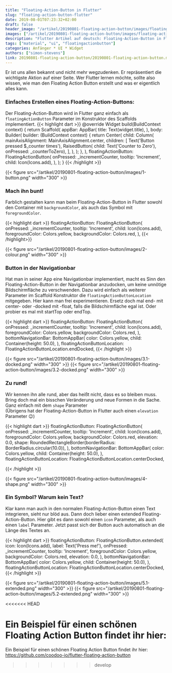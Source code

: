 ```yaml
---
title: "Floating-Action-Button in Flutter"
slug: "floating-action-button-flutter" 
date: 2019-08-01T07:23:32+02:00
draft: false
header_image: "/artikel/20190801-floating-action-button/images/floating-action-button.png"
images: ["/artikel/20190801-floating-action-button/images/floating-action-button.png"]
description: "Flutter Artikel auf deutsch: Floating-Action-Button in Flutter anzeigen und gestalten."
tags: ["material", "ui", "floatingactionbutton"]
categories: Anfänger * UI * Widget
authors: ["simon-stevens"]
link: 20190801-floating-action-button/20190801-floating-action-button.md
---
```

Er ist uns allen bekannt und nicht mehr wegzudenken. Er repräsentiert die wichtigste Aktion auf einer Seite. Wer Flutter lernen möchte, sollte also wissen, wie man den Floating Action Button erstellt und was er eigentlich alles kann.

### Einfaches Erstellen eines Floating-Action-Buttons:

Der Floating-Action-Button wird in Flutter ganz einfach als `floatingActionButton` Parameter im Konstruktor des Scaffolds implementiert.
{{< highlight dart >}}
@override
Widget build(BuildContext context) {
  return Scaffold(
    appBar: AppBar(
      title: Text(widget.title),
    ),
    body: Builder(
      builder: (BuildContext context) {
        return Center(
          child: Column(
            mainAxisAlignment: MainAxisAlignment.center,
            children: <Widget>[
              Text('Button pressed $_counter times'),
              RaisedButton(
                  child: Text('Counter to Zero'), onPressed: _counterToZero),
            ],
          ),
        );
      },
    ),
    floatingActionButton: FloatingActionButton(
      onPressed: _incrementCounter,
      tooltip: 'Increment',
      child: Icon(Icons.add),
    ),
  );
}
{{< /highlight >}}

{{< figure src="/artikel/20190801-floating-action-button/images/1-button.png" width="300" >}}



### Mach ihn bunt!

Farblich gestalten kann man beim Floating-Action-Button in Flutter sowohl den Container mit `backgroundColor`, als auch das Symbol mit `foregroundColor`.




{{< highlight dart >}}
floatingActionButton: FloatingActionButton(
  onPressed: _incrementCounter,
  tooltip: 'Increment',
  child: Icon(Icons.add),
  foregroundColor: Colors.yellow,
  backgroundColor: Colors.red,
),
{{< /highlight>}}

{{< figure src="/artikel/20190801-floating-action-button/images/2-colour.png" width="300" >}}




### Button in der Navigationbar

Hat man in seiner App eine Navigationbar implementiert, macht es Sinn den Floating-Action-Button in der Navigationbar anzudocken, um keine unnötige Bildschirmfläche zu verschwenden. Dazu wird einfach als weiterer Parameter im Scaffold Konstruktor die `floatingActionButtonLocation` mitgegeben. Hier kann man frei experimentieren. Ersetz doch mal end- mit center- oder -docked mit -float, falls die Bildschirmfläche egal ist. Oder probier es mal mit startTop oder endTop.

{{< highlight dart >}}
floatingActionButton: FloatingActionButton(
  onPressed: _incrementCounter,
  tooltip: 'Increment',
  child: Icon(Icons.add),
  foregroundColor: Colors.yellow,
  backgroundColor: Colors.red,
),
bottomNavigationBar: BottomAppBar(
  color: Colors.yellow,
  child: Container(height: 50.0),
),
floatingActionButtonLocation: FloatingActionButtonLocation.endDocked,
{{< /highlight >}}

{{< figure src="/artikel/20190801-floating-action-button/images/3.1-docked.png" width="300" >}}  {{< figure src="/artikel/20190801-floating-action-button/images/3.2-docked.png" width="300" >}}


### Zu rund!


Wir kennen ihn alle rund, aber das heißt nicht, dass es so bleiben muss. Bring doch mal ein bisschen Veränderung und neue Formen in die Sache. Ganz einfach mit dem `shape` Parameter<br>
(Übrigens hat der Floating-Action-Button in Flutter auch einen `elevation` Parameter :wink:)


{{< highlight dart >}}
floatingActionButton: FloatingActionButton(
  onPressed: _incrementCounter,
  tooltip: 'Increment',
  child: Icon(Icons.add),
  foregroundColor: Colors.yellow,
  backgroundColor: Colors.red,
  elevation: 0.0,
  shape: RoundedRectangleBorder(borderRadius: BorderRadius.circular(10.0)),
),
bottomNavigationBar: BottomAppBar(
  color: Colors.yellow,
  child: Container(height: 50.0),
),
floatingActionButtonLocation: FloatingActionButtonLocation.centerDocked,

{{< /highlight >}}

{{< figure src="/artikel/20190801-floating-action-button/images/4-shape.png" width="300" >}}


### Ein Symbol? Warum kein Text?

Klar kann man auch in den normalen Floating-Action-Button einen Text integrieren, sieht nur blöd aus. Dann doch lieber einen extended Floating-Action-Button. Hier gibt es dann sowohl einen `icon` Parameter, als auch einen `label` Parameter. Jetzt passt sich der Button auch automatisch an die Länge des Textes an.


{{< highlight dart >}}
floatingActionButton: FloatingActionButton.extended(
  icon: Icon(Icons.add),
  label: Text('Press me!'),
  onPressed: _incrementCounter,
  tooltip: 'Increment',
  foregroundColor: Colors.yellow,
  backgroundColor: Colors.red,
  elevation: 0.0,
),
bottomNavigationBar: BottomAppBar(
  color: Colors.yellow,
  child: Container(height: 50.0),
),
floatingActionButtonLocation: FloatingActionButtonLocation.centerDocked,
{{< /highlight >}}

{{< figure src="/artikel/20190801-floating-action-button/images/5.1-extended.png" width="300" >}}  {{< figure src="/artikel/20190801-floating-action-button/images/5.2-extended.png" width="300" >}}

<<<<<<< HEAD

Ein Beispiel für einen schönen Floating Action Button findet ihr hier: 
=======
Ein Beispiel für einen schönen Floating Action Button findet ihr hier: https://github.com/coodoo-io/flutter-floating-action-button
>>>>>>> develop

  

 